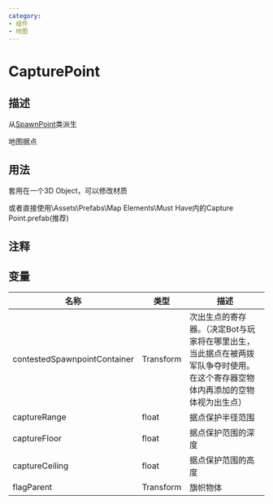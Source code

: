 ```yaml
---
category: 
- 组件
- 地图
---
```

# CapturePoint
## 描述
从[SpawnPoint](./SpawnPoint.md)类派生

地图据点

## 用法

套用在一个3D Object，可以修改材质

或者直接使用\Assets\Prefabs\Map Elements\Must Have内的Capture Point.prefab(推荐)

## 注释

## 变量
| 名称 | 类型 | 描述 |
| ----------- | ----------- | ----------- |
| contestedSpawnpointContainer | Transform | 次出生点的寄存器。（决定Bot与玩家将在哪里出生，当此据点在被两拨军队争夺时使用。在这个寄存器空物体内再添加的空物体视为出生点） |  
| captureRange  | float | 据点保护半径范围 |  
| captureFloor  | float | 据点保护范围的深度 |  
| captureCeiling  | float | 据点保护范围的高度 |  
| flagParent | Transform | 旗帜物体 |  

